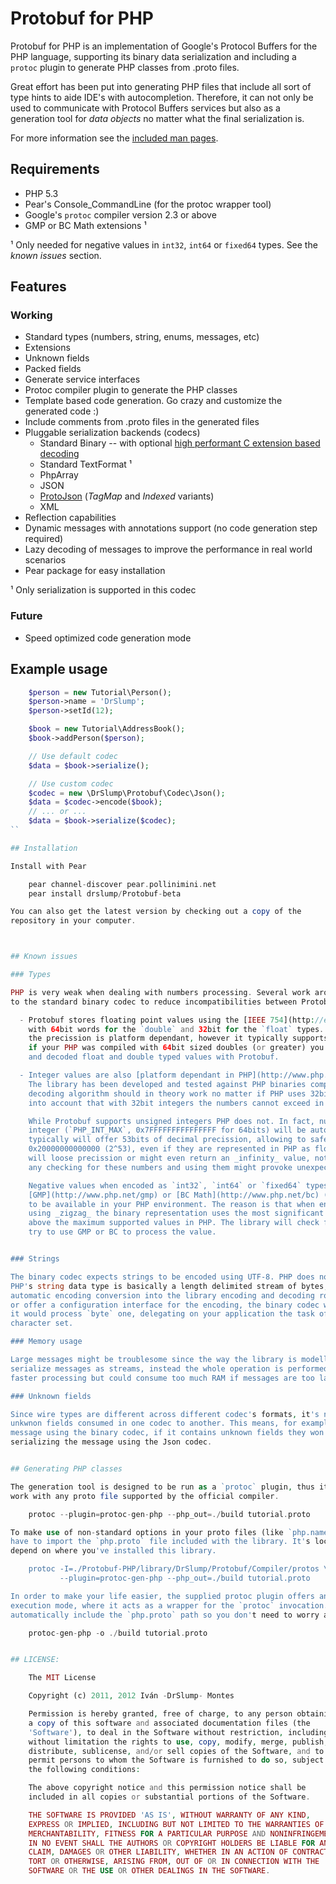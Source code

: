 Protobuf for PHP
================

Protobuf for PHP is an implementation of Google's Protocol Buffers for the PHP
language, supporting its binary data serialization and including a `protoc` 
plugin to generate PHP classes from .proto files.

Great effort has been put into generating PHP files that include all sort of type
hints to aide IDE's with autocompletion. Therefore, it can not only be used to
communicate with Protocol Buffers services but also as a generation tool for 
_data objects_ no matter what the final serialization is.

For more information see the [included man pages](http://drslump.github.com/Protobuf-PHP/).


## Requirements

  - PHP 5.3  
  - Pear's Console_CommandLine (for the protoc wrapper tool)
  - Google's `protoc` compiler version 2.3 or above
  - GMP or BC Math extensions ¹

  ¹ Only needed for negative values in `int32`, `int64` or `fixed64` types. See
    the _known issues_ section.


## Features

### Working

  - Standard types (numbers, string, enums, messages, etc)
  - Extensions
  - Unknown fields
  - Packed fields
  - Generate service interfaces
  - Protoc compiler plugin to generate the PHP classes
  - Template based code generation. Go crazy and customize the generated code :)
  - Include comments from .proto files in the generated files
  - Pluggable serialization backends (codecs)
    - Standard Binary -- with optional [high performant C extension based decoding](ext/)
    - Standard TextFormat ¹
    - PhpArray
    - JSON
    - [ProtoJson](https://github.com/drslump/ProtoJson) (_TagMap_ and _Indexed_ variants)
    - XML
  - Reflection capabilities
  - Dynamic messages with annotations support (no code generation step required)
  - Lazy decoding of messages to improve the performance in real world scenarios
  - Pear package for easy installation

¹ Only serialization is supported in this codec

### Future

  - Speed optimized code generation mode


## Example usage

```php
    $person = new Tutorial\Person();
    $person->name = 'DrSlump';
    $person->setId(12);

    $book = new Tutorial\AddressBook();
    $book->addPerson($person);

    // Use default codec
    $data = $book->serialize();

    // Use custom codec
    $codec = new \DrSlump\Protobuf\Codec\Json();
    $data = $codec->encode($book);
    // ... or ...
    $data = $book->serialize($codec);
``

## Installation

Install with Pear

    pear channel-discover pear.pollinimini.net
    pear install drslump/Protobuf-beta

You can also get the latest version by checking out a copy of the
repository in your computer.



## Known issues

### Types

PHP is very weak when dealing with numbers processing. Several work arounds have been applied
to the standard binary codec to reduce incompatibilities between Protobuf types and PHP ones.

  - Protobuf stores floating point values using the [IEEE 754](http://en.wikipedia.org/wiki/IEEE_754) standard
    with 64bit words for the `double` and 32bit for the `float` types. PHP supports IEEE 754 natively although
    the precission is platform dependant, however it typically supports 64bit doubles. It means that
    if your PHP was compiled with 64bit sized doubles (or greater) you shouldn't have any problem encoding
    and decoded float and double typed values with Protobuf.

  - Integer values are also [platform dependant in PHP](http://www.php.net/manual/en/language.types.integer.php).
    The library has been developed and tested against PHP binaries compiled with 64bit integers. The encoding and
    decoding algorithm should in theory work no matter if PHP uses 32bit or 64bit integers internally, just take
    into account that with 32bit integers the numbers cannot exceed in any case the `PHP_INT_MAX` value (2147483647).

    While Protobuf supports unsigned integers PHP does not. In fact, numbers above the compiled PHP maximum
    integer (`PHP_INT_MAX`, 0x7FFFFFFFFFFFFFFF for 64bits) will be automatically casted to doubles, which
    typically will offer 53bits of decimal precission, allowing to safely work with numbers upto
    0x20000000000000 (2^53), even if they are represented in PHP as floats instead of integers. Higher numbers
    will loose precission or might even return an _infinity_ value, note that the library does not include
    any checking for these numbers and using them might provoke unexpected behaviour.

    Negative values when encoded as `int32`, `int64` or `fixed64` types require the big integer extensions
    [GMP](http://www.php.net/gmp) or [BC Math](http://www.php.net/bc) (the later only for 64bit architectures)
    to be available in your PHP environment. The reason is that when encoding these negative numbers without
    using _zigzag_ the binary representation uses the most significant bit for the sign, thus the numbers become
    above the maximum supported values in PHP. The library will check for these conditions and will automatically
    try to use GMP or BC to process the value.


### Strings

The binary codec expects strings to be encoded using UTF-8. PHP does not natively support string encodings,
PHP's string data type is basically a length delimited stream of bytes, so it's not trivial to include
automatic encoding conversion into the library encoding and decoding routines. Instead of trying to guess
or offer a configuration interface for the encoding, the binary codec will process the `string` type just as
it would process `byte` one, delegating on your application the task of encoding or decoding in the desired
character set.

### Memory usage

Large messages might be troublesome since the way the library is modelled does not allow to parse or
serialize messages as streams, instead the whole operation is performed in memory, which allows for 
faster processing but could consume too much RAM if messages are too large.

### Unknown fields

Since wire types are different across different codec's formats, it's not possible to transcode 
unkwnon fields consumed in one codec to another. This means, for example, that when consuming a 
message using the binary codec, if it contains unknown fields they won't be included when 
serializing the message using the Json codec.


## Generating PHP classes

The generation tool is designed to be run as a `protoc` plugin, thus it should
work with any proto file supported by the official compiler.

    protoc --plugin=protoc-gen-php --php_out=./build tutorial.proto

To make use of non-standard options in your proto files (like `php.namespace`) you'll
have to import the `php.proto` file included with the library. It's location will 
depend on where you've installed this library.

    protoc -I=./Protobuf-PHP/library/DrSlump/Protobuf/Compiler/protos \
           --plugin=protoc-gen-php --php_out=./build tutorial.proto

In order to make your life easier, the supplied protoc plugin offers an additional
execution mode, where it acts as a wrapper for the `protoc` invocation. It will
automatically include the `php.proto` path so you don't need to worry about it.

    protoc-gen-php -o ./build tutorial.proto


## LICENSE:

    The MIT License

    Copyright (c) 2011, 2012 Iván -DrSlump- Montes

    Permission is hereby granted, free of charge, to any person obtaining
    a copy of this software and associated documentation files (the
    'Software'), to deal in the Software without restriction, including
    without limitation the rights to use, copy, modify, merge, publish,
    distribute, sublicense, and/or sell copies of the Software, and to
    permit persons to whom the Software is furnished to do so, subject to
    the following conditions:

    The above copyright notice and this permission notice shall be
    included in all copies or substantial portions of the Software.

    THE SOFTWARE IS PROVIDED 'AS IS', WITHOUT WARRANTY OF ANY KIND,
    EXPRESS OR IMPLIED, INCLUDING BUT NOT LIMITED TO THE WARRANTIES OF
    MERCHANTABILITY, FITNESS FOR A PARTICULAR PURPOSE AND NONINFRINGEMENT.
    IN NO EVENT SHALL THE AUTHORS OR COPYRIGHT HOLDERS BE LIABLE FOR ANY
    CLAIM, DAMAGES OR OTHER LIABILITY, WHETHER IN AN ACTION OF CONTRACT,
    TORT OR OTHERWISE, ARISING FROM, OUT OF OR IN CONNECTION WITH THE
    SOFTWARE OR THE USE OR OTHER DEALINGS IN THE SOFTWARE.


